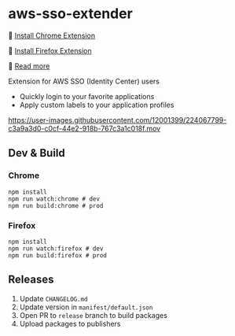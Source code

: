 # aws-sso-extender

🚀 [Install Chrome Extension](https://chrome.google.com/webstore/detail/aws-sso-extender/pojoaiboolahdaedebpjgnllehpofkep)  

🦊 [Install Firefox Extension](https://addons.mozilla.org/en-US/firefox/addon/aws-sso-extender/) 

📃 [Read more](https://blog.wtfender.com/posts/aws-sso-extender/)

Extension for AWS SSO (Identity Center) users  

- Quickly login to your favorite applications
- Apply custom labels to your application profiles

https://user-images.githubusercontent.com/12001399/224067799-c3a9a3d0-c0cf-44e2-918b-767c3a1c018f.mov


## Dev & Build

### Chrome
```
npm install
npm run watch:chrome # dev
npm run build:chrome # prod
```
### Firefox
```
npm install
npm run watch:firefox # dev
npm run build:firefox # prod
```
## Releases
1. Update `CHANGELOG.md`
2. Update version in `manifest/default.json`
3. Open PR to `release` branch to build packages
4. Upload packages to publishers